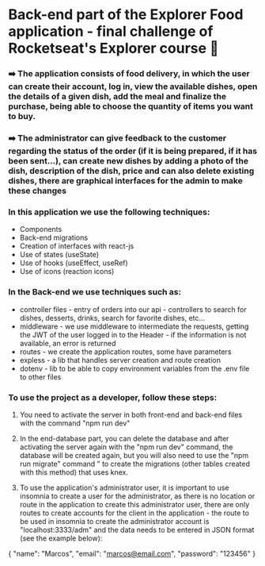 # Back-end part of the Explorer Food application - final challenge of Rocketseat's Explorer course 🚀

### ➡️ The application consists of food delivery, in which the user can create their account, log in, view the available dishes, open the details of a given dish, add the meal and finalize the purchase, being able to choose the quantity of items you want to buy.

### ➡️ The administrator can give feedback to the customer regarding the status of the order (if it is being prepared, if it has been sent...), can create new dishes by adding a photo of the dish, description of the dish, price and can also delete existing dishes, there are graphical interfaces for the admin to make these changes

### In this application we use the following techniques:

- Components
- Back-end migrations
- Creation of interfaces with react-js
- Use of states (useState)
- Use of hooks (useEffect, useRef)
- Use of icons (reaction icons)

### In the Back-end we use techniques such as:

- controller files - entry of orders into our api - controllers to search for dishes, desserts, drinks, search for favorite dishes, etc...
- middleware - we use middleware to intermediate the requests, getting the JWT of the user logged in to the Header - if the information is not available, an error is returned
- routes - we create the application routes, some have parameters
- expless - a lib that handles server creation and route creation
- dotenv - lib to be able to copy environment variables from the .env file to other files

### To use the project as a developer, follow these steps:

1. You need to activate the server in both front-end and back-end files with the command "npm run dev"

2. In the end-database part, you can delete the database and after activating the server again with the "npm run dev" command, the database will be created again, but you will also need to use the "npm run migrate" command " to create the migrations (other tables created with this method) that uses knex.

3. To use the application's administrator user, it is important to use insomnia to create a user for the administrator, as there is no location or route in the application to create this administrator user, there are only routes to create accounts for the client in the application - the route to be used in insomnia to create the administrator account is "localhost:3333/adm" and the data needs to be entered in JSON format (see the example below):

{
	"name": "Marcos",
	"email": "marcos@email.com",
	"password": "123456"
}
